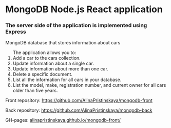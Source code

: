 <h1>MongoDB Node.js React application </h1>
<h3>The server side of the application is implemented using Express</h3>
MongoDB database that stores information about cars
<ol>The application allows you to:
<li> Add a car to the cars collection.</li>
<li> Update information about a single car.</li>
<li>Update information about more than one car.</li>
<li> Delete a specific document.</li>
<li> List all the information for all cars in your database.</li>
<li> List the model, make, registration number, and current owner for all cars older than five years.</li></ol>


Front repository:
https://github.com/AlinaPristinskaya/mongodb-front

Back repository:
https://github.com/AlinaPristinskaya/mongodb-back

GH-pages: [alinapristinskaya.github.io/mongodb-front/](https://alinapristinskaya.github.io/mongodb-front/)
